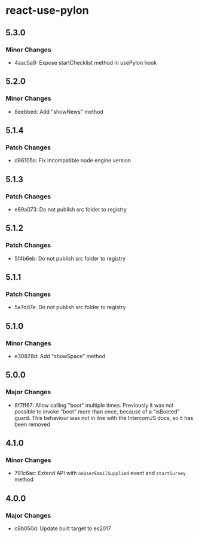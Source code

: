 # react-use-pylon

## 5.3.0

### Minor Changes

- 4aac5a9: Expose startChecklist method in usePylon hook

## 5.2.0

### Minor Changes

- 8eebbed: Add "showNews" method

## 5.1.4

### Patch Changes

- d86105a: Fix incompatible node engine version

## 5.1.3

### Patch Changes

- e89a073: Do not publish src folder to registry

## 5.1.2

### Patch Changes

- 5f4b6eb: Do not publish src folder to registry

## 5.1.1

### Patch Changes

- 5e7dd7e: Do not publish src folder to registry

## 5.1.0

### Minor Changes

- e30828d: Add "showSpace" method

## 5.0.0

### Major Changes

- 8f7ff67: Allow calling "boot" multiple times. Previously it was not possible to invoke "boot" more than once, because of a "isBooted" guard. This behaviour was not in line with the IntercomJS docs, so it has been removed

## 4.1.0

### Minor Changes

- 791c6ac: Extend API with `onUserEmailSupplied` event and `startSurvey` method

## 4.0.0

### Major Changes

- c8b050d: Update built target to es2017
